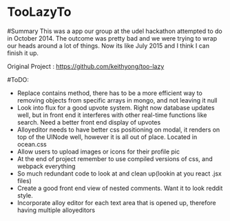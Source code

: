 # TooLazyTo

#Summary 
This was a app our group at the udel hackathon attempted to do in October 2014. The outcome was pretty bad and we were trying to wrap our heads around a lot of things. Now its like July 2015 and I think I can finish it up. 

Original Project : https://github.com/keithyong/too-lazy

#ToDO:
* Replace contains method, there has to be a more efficient way to removing objects from specific arrays in mongo, and not leaving it null
* Look into flux for a good upvote system. Right now database updates well, but in front end it interferes with other real-time functions like search. Need a better front end display of upvotes
* Alloyeditor needs to have better css positioning on modal, it renders on top of the UINode well, however it is all out of place. Located in ocean.css
* Allow users to upload images or icons for their profile pic
* At the end of project remember to use compiled versions of css, and webpack everything
* So much redundant code to look at and clean up(lookin at you react .jsx files)
* Create a good front end view of nested comments. Want it to look reddit style.
* Incorporate alloy editor for each text area that is opened up, therefore having multiple alloyeditors




